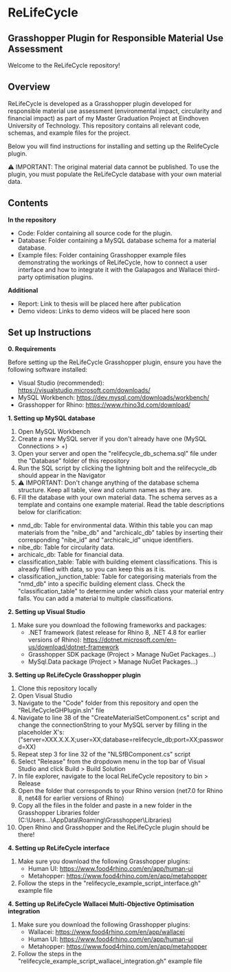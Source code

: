 # ReLifeCycle
## Grasshopper Plugin for Responsible Material Use Assessment


Welcome to the ReLifeCycle repository!


## Overview
ReLifeCycle is developed as a Grasshopper plugin developed for responsible material use assessment (environmental impact, circularity and financial impact) as part of my Master Graduation Project at Eindhoven University of Technology. This repository contains all relevant code, schemas, and example files for the project.

Below you will find instructions for installing and setting up the RelifeCycle plugin.

⚠ IMPORTANT: The original material data cannot be published. To use the plugin, you must populate the ReLifeCycle database with your own material data.

## Contents

**In the repository**
- Code: Folder containing all source code for the plugin.
- Database: Folder containing a MySQL database schema for a material database.
- Example files: Folder containing Grasshopper example files demonstrating the workings of ReLifeCycle, how to connect a user interface and how to integrate it with the Galapagos and Wallacei third-party optimisation plugins.

**Additional**
- Report: Link to thesis will be placed here after publication
- Demo videos: Links to demo videos will be placed here soon


## Set up Instructions

**0. Requirements**

Before setting up the ReLifeCycle Grasshopper plugin, ensure you have the following software installed:
- Visual Studio (recommended): https://visualstudio.microsoft.com/downloads/
- MySQL Workbench: https://dev.mysql.com/downloads/workbench/
- Grasshopper for Rhino: https://www.rhino3d.com/download/

     
**1. Setting up MySQL database**
1. Open MySQL Workbench
2. Create a new MySQL server if you don't already have one (MySQL Connections > +)
3. Open your server and open the "relifecycle_db_schema.sql" file under the "Database" folder of this repository
4. Run the SQL script by clicking the lightning bolt and the relifecycle_db should appear in the Navigator
5. ⚠ IMPORTANT: Don't change anything of the database schema structure. Keep all table, view and column names as they are.
6. Fill the database with your own material data. The schema serves as a template and contains one example material. Read the table descriptions below for clarification:

- nmd_db: Table for environmental data. Within this table you can map materials from the "nibe_db" and "archicalc_db" tables by inserting their corresponding "nibe_id" and "archicalc_id" unique identifiers.
- nibe_db: Table for circularity data.
- archicalc_db: Table for financial data.
- classification_table: Table with building element classifications. This is already filled with data, so you can keep this as it is.
- classification_junction_table: Table for categorising materials from the "nmd_db" into a specific building element class. Check the "classification_table" to determine under which class your material entry falls. You can add a material to multiple classifications.


**2. Setting up Visual Studio**
1. Make sure you download the following frameworks and packages:
     - .NET framework (latest release for Rhino 8, .NET 4.8 for earlier versions of Rhino): https://dotnet.microsoft.com/en-us/download/dotnet-framework
     - Grasshopper SDK package (Project > Manage NuGet Packages...)
     - MySql.Data package (Project > Manage NuGet Packages...)

   
**3. Setting up ReLifeCycle Grasshopper plugin**
1. Clone this repository locally
2. Open Visual Studio
3. Navigate to the "Code" folder from this repository and open the "ReLifeCycleGHPlugin.sln" file
4. Navigate to line 38 of the "CreateMaterialSetComponent.cs" script and change the connectionString to your MySQL server by filling in the placeholder X's:
   ("server=XXX.X.X.X;user=XX;database=relifecycle_db;port=XX;password=XX)
5. Repeat step 3 for line 32 of the "NLSfBComponent.cs" script
6. Select "Release" from the dropdown menu in the top bar of Visual Studio and click Build > Build Solution
7. In file explorer, navigate to the local ReLifeCycle repository to bin > Release
8. Open the folder that corresponds to your Rhino version (net7.0 for Rhino 8, net48 for earlier versions of Rhino)
9. Copy all the files in the folder and paste in a new folder in the Grasshopper Libraries folder (C:\Users\...\AppData\Roaming\Grasshopper\Libraries)
10. Open Rhino and Grasshopper and the ReLifeCycle plugin should be there!


**4. Setting up ReLifeCycle interface**
1. Make sure you download the following Grasshopper plugins:
     - Human UI: https://www.food4rhino.com/en/app/human-ui
     - Metahopper: https://www.food4rhino.com/en/app/metahopper
2. Follow the steps in the "relifecycle_example_script_interface.gh" example file


**4. Setting up ReLifeCycle Wallacei Multi-Objective Optimisation integration**
1. Make sure you download the following Grasshopper plugins:
     - Wallacei: https://www.food4rhino.com/en/app/wallacei
     - Human UI: https://www.food4rhino.com/en/app/human-ui
     - Metahopper: https://www.food4rhino.com/en/app/metahopper
2. Follow the steps in the "relifecycle_example_script_wallacei_integration.gh" example file
